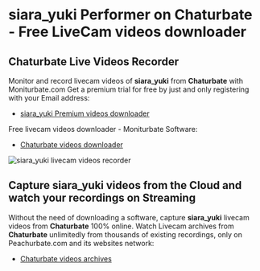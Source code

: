 # siara_yuki Performer on Chaturbate - Free LiveCam videos downloader

## Chaturbate Live Videos Recorder

Monitor and record livecam videos of **siara_yuki** from **Chaturbate** with Moniturbate.com
Get a premium trial for free by just and only registering with your Email address:
* [siara_yuki Premium videos downloader](https://moniturbate.com/request-demo-licence-key.html)

Free livecam videos downloader - Moniturbate Software:
* [Chaturbate videos downloader](https://moniturbate.com/moniturbate-download-software.html)

![siara_yuki livecam videos recorder](https://peachurnet.com/templates/moniturbate-software.png)


## Capture siara_yuki videos from the Cloud and watch your recordings on Streaming

Without the need of downloading a software, capture **siara_yuki** livecam videos from **Chaturbate** 100% online.
Watch Livecam archives from **Chaturbate** unlimitedly from thousands of existing recordings, only on Peachurbate.com and its websites network:
* [Chaturbate videos archives](https://peachurnet.com/)